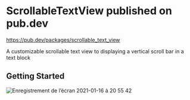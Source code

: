 # ScrollableTextView published on pub.dev
https://pub.dev/packages/scrollable_text_view

A customizable scrollable text view to displaying a vertical scroll bar in a text block

## Getting Started


![Enregistrement de l’écran 2021-01-16 à 20 55 42](https://user-images.githubusercontent.com/77537857/104822394-66294a80-5842-11eb-8fac-4c853d6b3dd4.gif)
